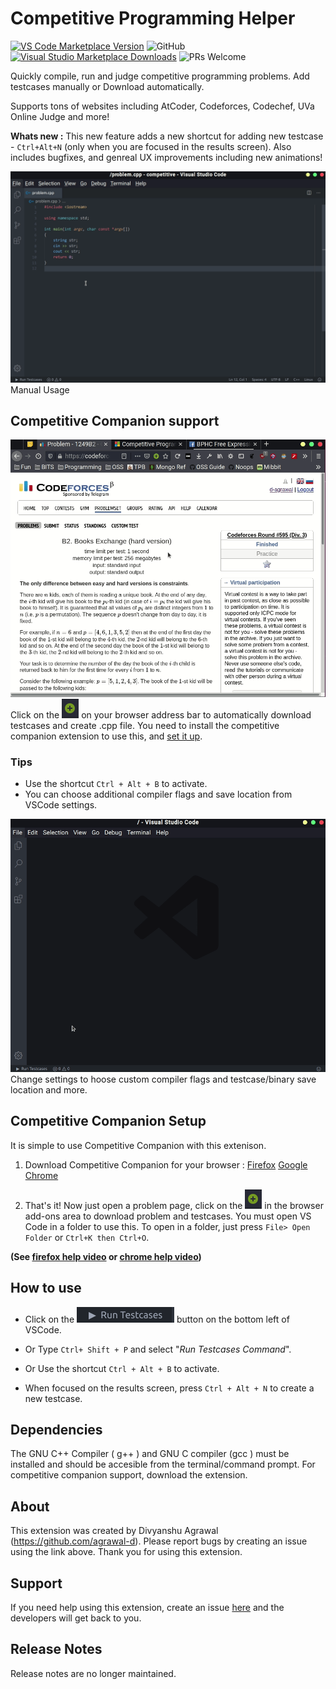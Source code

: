 # Competitive Programming Helper

[![VS Code Marketplace Version](https://img.shields.io/visual-studio-marketplace/v/DivyanshuAgrawal.competitive-programming-helper?style=for-the-badge&logo=visual-studio-code)](https://marketplace.visualstudio.com/items?itemName=DivyanshuAgrawal.competitive-programming-helper) ![GitHub](https://img.shields.io/github/license/agrawal-d/competitive-programming-helper?style=for-the-badge) [![Visual Studio Marketplace Downloads](https://img.shields.io/visual-studio-marketplace/d/DivyanshuAgrawal.competitive-programming-helper?style=for-the-badge)](https://marketplace.visualstudio.com/items?itemName=DivyanshuAgrawal.competitive-programming-helper) ![PRs Welcome](https://img.shields.io/badge/PRs-welcome-brightgreen.svg?style=for-the-badge)

Quickly compile, run and judge competitive programming problems. Add testcases manually or Download automatically.

Supports tons of websites including AtCoder, Codeforces, Codechef, UVa Online Judge and more!

**Whats new :** This new feature adds a new shortcut for adding new testcase - `Ctrl+Alt+N` (only when you are focused in the results screen). Also includes bugfixes, and genreal UX improvements including new animations!

![Extension Overview](screenshots/manual.gif)
Manual Usage

## Competitive Companion support

![Extension Overview](screenshots/companion.gif)
Click on the ![Green plus](screenshots/companion.png) on your browser address bar to automatically download testcases and create .cpp file. You need to install the competitive companion extension to use this, and [set it up](#competitive-companion-setup).

### Tips

- Use the shortcut `Ctrl + Alt + B` to activate.
- You can choose additional compiler flags and save location from VSCode settings.

![Settings](screenshots/settings.gif)
Change settings to hoose custom compiler flags and testcase/binary save location and more.

## Competitive Companion Setup

It is simple to use Competitive Companion with this extenison.

1. Download Competitive Companion for your browser : [Firefox](https://addons.mozilla.org/en-US/firefox/addon/competitive-companion/) [Google Chrome](https://chrome.google.com/webstore/detail/competitive-companion/cjnmckjndlpiamhfimnnjmnckgghkjbl)

1. That's it! Now just open a problem page, click on the ![Green plus](screenshots/companion.png) in the browser add-ons area to download problem and testcases. You must open VS Code in a folder to use this. To open in a folder, just press `File> Open Folder` or `Ctrl+K then Ctrl+O`.

**(See [firefox help video](https://github.com/agrawal-d/competitive-programming-helper/blob/master/screenshots/companion-help-firefox.webm?raw=true) or [chrome help video](https://github.com/agrawal-d/competitive-programming-helper/blob/master/screenshots/companion-help-chrome.webm?raw=true))**

## How to use

- Click on the ![Run testcases button](screenshots/run_testcases.png) button on the bottom left of VSCode.

- Or Type `Ctrl+ Shift + P` and select "_Run Testcases Command_".

- Or Use the shortcut `Ctrl + Alt + B` to activate.

- When focused on the results screen, press `Ctrl + Alt + N` to create a new testcase.

## Dependencies

The GNU C++ Compiler ( g++ ) and GNU C compiler (gcc ) must be installed and should be accesible from the terminal/command prompt.
For competitive companion support, download the extension.

## About

This extension was created by Divyanshu Agrawal (https://github.com/agrawal-d). Please report bugs by creating an issue using the link above. Thank you for using this extension.

## Support

If you need help using this extension, create an issue [here](https://github.com/agrawal-d) and the developers will get back to you.

## Release Notes

Release notes are no longer maintained.
